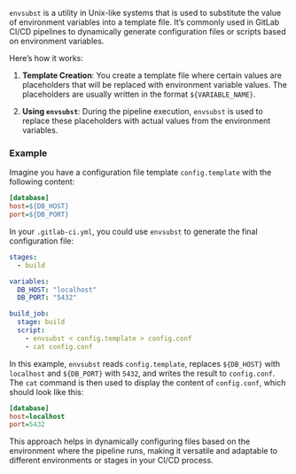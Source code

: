 `envsubst` is a utility in Unix-like systems that is used to substitute the value of environment variables into a template file. It’s commonly used in GitLab CI/CD pipelines to dynamically generate configuration files or scripts based on environment variables.

Here’s how it works:

1. **Template Creation**: You create a template file where certain values are placeholders that will be replaced with environment variable values. The placeholders are usually written in the format `${VARIABLE_NAME}`.

2. **Using `envsubst`**: During the pipeline execution, `envsubst` is used to replace these placeholders with actual values from the environment variables.

### Example

Imagine you have a configuration file template `config.template` with the following content:

```ini
[database]
host=${DB_HOST}
port=${DB_PORT}
```

In your `.gitlab-ci.yml`, you could use `envsubst` to generate the final configuration file:

```yaml
stages:
  - build

variables:
  DB_HOST: "localhost"
  DB_PORT: "5432"

build_job:
  stage: build
  script:
    - envsubst < config.template > config.conf
    - cat config.conf
```

In this example, `envsubst` reads `config.template`, replaces `${DB_HOST}` with `localhost` and `${DB_PORT}` with `5432`, and writes the result to `config.conf`. The `cat` command is then used to display the content of `config.conf`, which should look like this:

```ini
[database]
host=localhost
port=5432
```

This approach helps in dynamically configuring files based on the environment where the pipeline runs, making it versatile and adaptable to different environments or stages in your CI/CD process.
